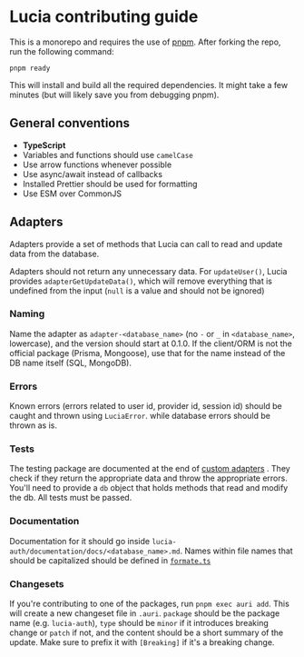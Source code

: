 # Lucia contributing guide

This is a monorepo and requires the use of [pnpm](https://pnpm.io). After forking the repo, run the following command:

```
pnpm ready
```

This will install and build all the required dependencies. It might take a few minutes (but will likely save you from debugging pnpm).

## General conventions

- **TypeScript**
- Variables and functions should use `camelCase`
- Use arrow functions whenever possible
- Use async/await instead of callbacks
- Installed Prettier should be used for formatting
- Use ESM over CommonJS

## Adapters

Adapters provide a set of methods that Lucia can call to read and update data from the database.

Adapters should not return any unnecessary data. For `updateUser()`, Lucia provides `adapterGetUpdateData()`, which will remove everything that is undefined from the input (`null` is a value and should not be ignored)

### Naming

Name the adapter as `adapter-<database_name>` (no `-` or `_` in `<database_name>`, lowercase), and the version should start at 0.1.0. If the client/ORM is not the official package (Prisma, Mongoose), use that for the name instead of the DB name itself (SQL, MongoDB).

### Errors

Known errors (errors related to user id, provider id, session id) should be caught and thrown using `LuciaError`. while database errors should be thrown as is.

### Tests

The testing package are documented at the end of [custom adapters](https://lucia-auth.com/learn/adapters/custom) . They check if they return the appropriate data and throw the appropriate errors. You'll need to provide a `db` object that holds methods that read and modify the db. All tests must be passed.

### Documentation

Documentation for it should go inside `lucia-auth/documentation/docs/<database_name>.md`. Names within file names that should be capitalized should be defined in [`formate.ts`](https://github.com/pilcrowOnPaper/lucia/blob/main/apps/documentation/src/lib/format.ts)

### Changesets

If you're contributing to one of the packages, run `pnpm exec auri add`. This will create a new changeset file in `.auri`. `package` should be the package name (e.g. `lucia-auth`), `type` should be `minor` if it introduces breaking change or `patch` if not, and the content should be a short summary of the update. Make sure to prefix it with `[Breaking]` if it's a breaking change.